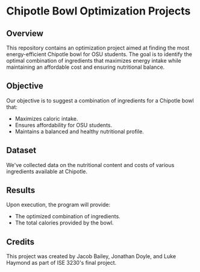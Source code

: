 # Chipotle Bowl Optimization Projects
## Overview

This repository contains an optimization project aimed at finding the most energy-efficient Chipotle bowl for OSU students. The goal is to identify the optimal combination of ingredients that maximizes energy intake while maintaining an affordable cost and ensuring nutritional balance.

## Objective

Our objective is to suggest a combination of ingredients for a Chipotle bowl that:

- Maximizes caloric intake.
- Ensures affordability for OSU students.
- Maintains a balanced and healthy nutritional profile.

## Dataset

We've collected data on the nutritional content and costs of various ingredients available at Chipotle.

## Results

Upon execution, the program will provide:
- The optimized combination of ingredients.
- The total calories provided by the bowl.

## Credits

This project was created by Jacob Bailey, Jonathan Doyle, and Luke Haymond as part of ISE 3230's final project.
